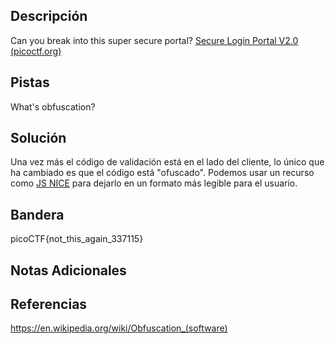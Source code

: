 ## Descripción
Can you break into this super secure portal?
[Secure Login Portal V2.0 (picoctf.org)](https://jupiter.challenges.picoctf.org/problem/56816/)

## Pistas 
What's obfuscation?

## Solución
Una vez más el código de validación está en el lado del cliente, lo único que ha cambiado es que el código está "ofuscado".
Podemos usar un recurso como [JS NICE](http://jsnice.org/) para dejarlo en un formato más legible para el usuario.

## Bandera
picoCTF{not_this_again_337115}

## Notas Adicionales

## Referencias
https://en.wikipedia.org/wiki/Obfuscation_(software)